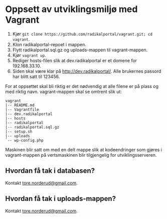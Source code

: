 # Oppsett av utviklingsmiljø med Vagrant

1. Kjør `git clone https://github.com/radikalportal/vagrant.git; cd vagrant`.
2. Klon radikalportal-repoet i mappen.
3. Flytt radikalportal.sql.gz og uploads-mappen til vagrant-mappen.
4. Kjør `vagrant up`.
5. Rediger hosts-filen slik at dev.radikalportal er et domene for 192.168.33.10.
6. Siden skal være klar på http://dev.radikalportal/. Alle brukernes passord har blitt satt til 123456.

For at oppsettet skal bli riktig er det nødvendig at alle filene er på plass og med riktig navn. vagrant-mappen skal se omtrent slik ut:

```
vagrant
|-- README.md
|-- Vagrantfile
|-- dev.radikalportal
|-- hosts
|-- radikalportal
|-- radikalportal.sql.gz
|-- setup.sh
|-- uploads
`-- wp-config.php
```

Maskinen blir satt om med en delt mappe slik at kodeendringer som gjøres i vagrant-mappen på vertsmaskinen blir tilgjengelig for utviklingsserveren.

## Hvordan få tak i databasen?

Kontakt tore.norderud@gmail.com.

## Hvordan få tak i uploads-mappen?

Kontakt tore.norderud@gmail.com.
